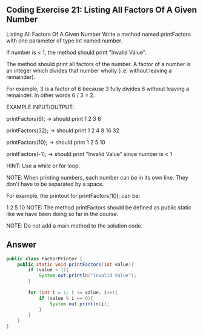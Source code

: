 ## Coding Exercise 21: Listing All Factors Of A Given Number

Listing All Factors Of A Given Number
Write a method named printFactors with one parameter of type int named number. 

If number is < 1, the method should print "Invalid Value".

The method should print all factors of the number. A factor of a number is an integer which divides that number wholly (i.e. without leaving a remainder).

For example, 3 is a factor of 6 because 3 fully divides 6 without leaving a remainder. In other words 6 / 3 = 2.



EXAMPLE INPUT/OUTPUT:

printFactors(6); → should print 1 2 3 6

printFactors(32); → should print 1 2 4 8 16 32

printFactors(10); → should print 1 2 5 10

printFactors(-1); → should print "Invalid Value" since number is < 1



HINT: Use a while or for loop.



NOTE: When printing numbers, each number can be in its own line. They don't have to be separated by a space.

For example, the printout for printFactors(10); can be:

1
2
5
10
NOTE: The method printFactors​ should be defined as public static like we have been doing so far in the course.

NOTE: Do not add a main method to the solution code.

## Answer
```java
public class FactorPrinter {
    public static void printFactors(int value){
        if (value < 1){
            System.out.println("Invalid Value");
        }
        
        for (int i = 1; i <= value; i++){
            if (value % i == 0){
                System.out.println(i);
            }
        }
    }
}
```